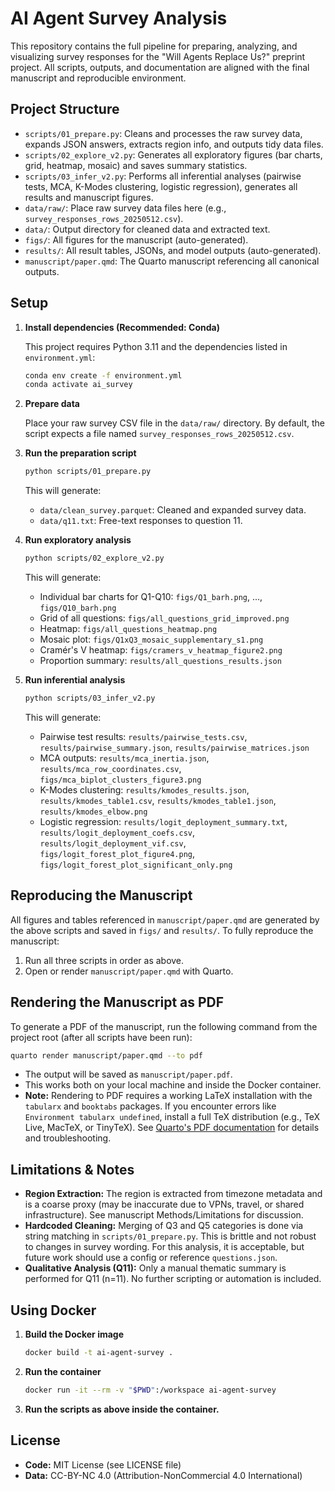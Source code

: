 # AI Agent Survey Analysis

This repository contains the full pipeline for preparing, analyzing, and visualizing survey responses for the "Will Agents Replace Us?" preprint project. All scripts, outputs, and documentation are aligned with the final manuscript and reproducible environment.

## Project Structure

- `scripts/01_prepare.py`: Cleans and processes the raw survey data, expands JSON answers, extracts region info, and outputs tidy data files.
- `scripts/02_explore_v2.py`: Generates all exploratory figures (bar charts, grid, heatmap, mosaic) and saves summary statistics.
- `scripts/03_infer_v2.py`: Performs all inferential analyses (pairwise tests, MCA, K-Modes clustering, logistic regression), generates all results and manuscript figures.
- `data/raw/`: Place raw survey data files here (e.g., `survey_responses_rows_20250512.csv`).
- `data/`: Output directory for cleaned data and extracted text.
- `figs/`: All figures for the manuscript (auto-generated).
- `results/`: All result tables, JSONs, and model outputs (auto-generated).
- `manuscript/paper.qmd`: The Quarto manuscript referencing all canonical outputs.

## Setup

1. **Install dependencies (Recommended: Conda)**

   This project requires Python 3.11 and the dependencies listed in `environment.yml`:

   ```bash
   conda env create -f environment.yml
   conda activate ai_survey
   ```

2. **Prepare data**

   Place your raw survey CSV file in the `data/raw/` directory. By default, the script expects a file named `survey_responses_rows_20250512.csv`.

3. **Run the preparation script**

   ```bash
   python scripts/01_prepare.py
   ```
   This will generate:
   - `data/clean_survey.parquet`: Cleaned and expanded survey data.
   - `data/q11.txt`: Free-text responses to question 11.

4. **Run exploratory analysis**

   ```bash
   python scripts/02_explore_v2.py
   ```
   This will generate:
   - Individual bar charts for Q1-Q10: `figs/Q1_barh.png`, ..., `figs/Q10_barh.png`
   - Grid of all questions: `figs/all_questions_grid_improved.png`
   - Heatmap: `figs/all_questions_heatmap.png`
   - Mosaic plot: `figs/Q1xQ3_mosaic_supplementary_s1.png`
   - Cramér's V heatmap: `figs/cramers_v_heatmap_figure2.png`
   - Proportion summary: `results/all_questions_results.json`

5. **Run inferential analysis**

   ```bash
   python scripts/03_infer_v2.py
   ```
   This will generate:
   - Pairwise test results: `results/pairwise_tests.csv`, `results/pairwise_summary.json`, `results/pairwise_matrices.json`
   - MCA outputs: `results/mca_inertia.json`, `results/mca_row_coordinates.csv`, `figs/mca_biplot_clusters_figure3.png`
   - K-Modes clustering: `results/kmodes_results.json`, `results/kmodes_table1.csv`, `results/kmodes_table1.json`, `results/kmodes_elbow.png`
   - Logistic regression: `results/logit_deployment_summary.txt`, `results/logit_deployment_coefs.csv`, `results/logit_deployment_vif.csv`, `figs/logit_forest_plot_figure4.png`, `figs/logit_forest_plot_significant_only.png`

## Reproducing the Manuscript

All figures and tables referenced in `manuscript/paper.qmd` are generated by the above scripts and saved in `figs/` and `results/`. To fully reproduce the manuscript:
1. Run all three scripts in order as above.
2. Open or render `manuscript/paper.qmd` with Quarto.

## Rendering the Manuscript as PDF

To generate a PDF of the manuscript, run the following command from the project root (after all scripts have been run):

```bash
quarto render manuscript/paper.qmd --to pdf
```

- The output will be saved as `manuscript/paper.pdf`.
- This works both on your local machine and inside the Docker container.
- **Note:** Rendering to PDF requires a working LaTeX installation with the `tabularx` and `booktabs` packages. If you encounter errors like `Environment tabularx undefined`, install a full TeX distribution (e.g., TeX Live, MacTeX, or TinyTeX). See [Quarto's PDF documentation](https://quarto.org/docs/output-formats/pdf-basics.html) for details and troubleshooting.

## Limitations & Notes

- **Region Extraction:** The region is extracted from timezone metadata and is a coarse proxy (may be inaccurate due to VPNs, travel, or shared infrastructure). See manuscript Methods/Limitations for discussion.
- **Hardcoded Cleaning:** Merging of Q3 and Q5 categories is done via string matching in `scripts/01_prepare.py`. This is brittle and not robust to changes in survey wording. For this analysis, it is acceptable, but future work should use a config or reference `questions.json`.
- **Qualitative Analysis (Q11):** Only a manual thematic summary is performed for Q11 (n=11). No further scripting or automation is included.

## Using Docker

1. **Build the Docker image**
   ```bash
   docker build -t ai-agent-survey .
   ```
2. **Run the container**
   ```bash
   docker run -it --rm -v "$PWD":/workspace ai-agent-survey
   ```
3. **Run the scripts as above inside the container.**

## License

- **Code:** MIT License (see LICENSE file)
- **Data:** CC-BY-NC 4.0 (Attribution-NonCommercial 4.0 International)